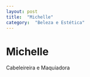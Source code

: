 ```yaml
---
layout: post
title:  "Michelle"
category:  "Beleza e Estética"
---
```


# Michelle

Cabeleireira e Maquiadora
